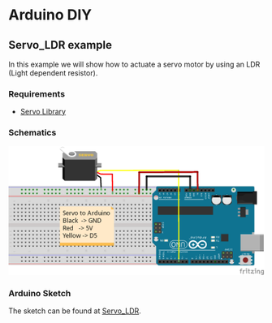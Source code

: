 # Arduino DIY

## Servo_LDR example

In this example we will show how to actuate a servo motor by using an LDR (Light dependent resistor).

### Requirements
- [Servo Library](https://github.com/arduino-libraries/Servo)

### Schematics

![Servo Schematic](https://github.com/Naff16/Arduino_DIY/blob/master/DIY/Servo_DIY/Schematic_Servo_motor_DIY.png)

### Arduino Sketch

The sketch can be found at [Servo_LDR](https://github.com/Naff16/Arduino_DIY/blob/master/DIY/Servo_DIY/Servo_DIY.ino).